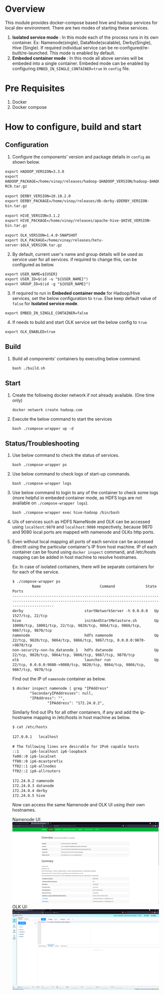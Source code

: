 # Overview
This module provides docker-compose based hive and hadoop services for local dev environment.
There are two modes of starting these services.
1. **Isolated service mode** : In this mode each of the process runs in its own container. Ex: Namenode(single), DataNode(scalable), Derby(Single), Hive (Single). If required individual service can be re-configured/re-built/re-launched. This mode is enabled by default.
2. **Embeded container mode** : In this mode all above servies will be embeded into a single container. Embeded mode can be enabled by configuring `EMBED_IN_SINGLE_CONTAINER=true` in `config` file.

# Pre Requisites
1. Docker 
2. Docker compose

# How to configure, build and start
## Configuration
1. Configure the components' version and package details in `config` as shown below.
```
export HADOOP_VERSION=3.3.0
export HADOOP_PACKAGE=/home/vinay/releases/hadoop-$HADOOP_VERSION/hadoop-$HADOOP_VERSION-RC0.tar.gz

export DERBY_VERSION=10.10.2.0
export DERBY_PACKAGE=/home/vinay/releases/db-derby-$DERBY_VERSION-bin.tar.gz

export HIVE_VERSION=3.1.2
export HIVE_PACKAGE=/home/vinay/releases/apache-hive-$HIVE_VERSION-bin.tar.gz

export OLK_VERSION=1.4.0-SNAPSHOT
export OLK_PACKAGE=/home/vinay/releases/hetu-server-$OLK_VERSION.tar.gz

```
2. By default, current user's name  and group details will be used as service user for all services. if required to change this, can be configured as below.
```
export USER_NAME=${USER}
export USER_ID=$(id -u "${USER_NAME}")
export GROUP_ID=$(id -g "${USER_NAME}")

```
3. If required to run in **Embeded container mode** for Hadoop/Hive services, set the below configuration to `true`. Else keep default value of `false` for **Isolated service mode**.
```
export EMBED_IN_SINGLE_CONTAINER=false
```

4. If needs to build and start OLK service set the below config to `true`
```
export OLK_ENABLED=true
```
## Build

1. Build all components' containers by executing below command.
    ```
    bash ./build.sh
    ```

## Start
1. Create the following docker network if not already available. (One time only)
    ```
    docker network create hadoop.com
    ```

2. Execute the below command to start the services
    ```
    bash ./compose-wrapper up -d
    ```

## Status/Troubleshooting
1. Use below command to check the status of services.
    ```
    bash ./compose-wrapper ps
    ```

2. Use below command to check logs of start-up commands.
    ```
    bash ./compose-wrapper logs
    ```

3. Use below command to login to any of the container to check some logs (more helpful in embeded container mode, as HDFS logs are not available on `./compose-wrapper logs`).

    ```
    bash ./compose-wrapper exec hive-hadoop /bin/bash
    ```

4. UIs of services such as HDFS NameNode and OLK can be accessed using `localhost:9870` and `localhost:9080` respectively, because 9870 and 9080 local ports are mapped with namenode and OLKs http ports.


5. Even without local mapping all ports of each service can be accessed directlt using the particular container's IP from host machine. IP of each container can be found using `docker inspect` command, and /etc/hosts mapping can be added in host machine to resolve hostnames.

    Ex: In case of isolated containers, there will be separate containers for for each of the service.
    ```
    $ ./compose-wrapper ps
             Name                           Command              State                                        Ports                                      
    ---------------------------------------------------------------------------------------------------------------------------------------------------------
    derby                            startNetworkServer -h 0.0.0.0   Up      1527/tcp, 22/tcp                                                                
    hive                             initAndStartMetastore.sh        Up      10000/tcp, 10001/tcp, 22/tcp, 9820/tcp, 9864/tcp, 9866/tcp, 9867/tcp, 9870/tcp  
    namenode                         hdfs namenode                   Up      22/tcp, 9820/tcp, 9864/tcp, 9866/tcp, 9867/tcp, 0.0.0.0:9870->9870/tcp          
    non-security-non-ha_datanode_1   hdfs datanode                   Up      22/tcp, 9820/tcp, 9864/tcp, 9866/tcp, 9867/tcp, 9870/tcp                        
    olk                              launcher run                    Up      22/tcp, 0.0.0.0:9080->9080/tcp, 9820/tcp, 9864/tcp, 9866/tcp, 9867/tcp, 9870/tcp

    ```
    Find out the IP of `namenode` container as below.
    ```
    $ docker inspect namenode | grep "IPAddress"
            "SecondaryIPAddresses": null,
            "IPAddress": "",
                    "IPAddress": "172.24.0.2",

    ```
    Similarly find out IPs for all other containers, if any and add the ip-hostname mapping in /etc/hosts in host machine as below.
    ```
    $ cat /etc/hosts

    127.0.0.1	localhost

    # The following lines are desirable for IPv6 capable hosts
    ::1     ip6-localhost ip6-loopback
    fe00::0 ip6-localnet
    ff00::0 ip6-mcastprefix
    ff02::1 ip6-allnodes
    ff02::2 ip6-allrouters

    172.24.0.2 namenode
    172.24.0.3 datanode
    172.24.0.4 derby
    172.24.0.5 hive

    ```

    Now can access the same Namenode and OLK UI using their own hostnames.

    Namenode UI:
    ![Namenode](imgs/NamenodeUI.png)
    OLK UI:
    ![Namenode](imgs/OLK_Ui.png)

